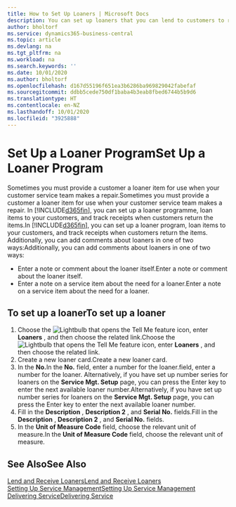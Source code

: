 ```yaml
---
title: How to Set Up Loaners | Microsoft Docs
description: You can set up loaners that you can lend to customers to replace service items while they are in service.
author: bholtorf
ms.service: dynamics365-business-central
ms.topic: article
ms.devlang: na
ms.tgt_pltfrm: na
ms.workload: na
ms.search.keywords: ''
ms.date: 10/01/2020
ms.author: bholtorf
ms.openlocfilehash: d167d55196f651ea3b6286ba969829042fabefaf
ms.sourcegitcommit: ddbb5cede750df1baba4b3eab8fbed6744b5b9d6
ms.translationtype: HT
ms.contentlocale: en-NZ
ms.lasthandoff: 10/01/2020
ms.locfileid: "3925888"
---
```

# <a name="set-up-a-loaner-program"></a><span data-ttu-id="39137-103">Set Up a Loaner Program</span><span class="sxs-lookup"><span data-stu-id="39137-103">Set Up a Loaner Program</span></span>
<span data-ttu-id="39137-104">Sometimes you must provide a customer a loaner item for use when your customer service team makes a repair.</span><span class="sxs-lookup"><span data-stu-id="39137-104">Sometimes you must provide a customer a loaner item for use when your customer service team makes a repair.</span></span> <span data-ttu-id="39137-105">In [!INCLUDE[d365fin](includes/d365fin_md.md)], you can set up a loaner programme, loan items to your customers, and track receipts when customers return the items.</span><span class="sxs-lookup"><span data-stu-id="39137-105">In [!INCLUDE[d365fin](includes/d365fin_md.md)], you can set up a loaner program, loan items to your customers, and track receipts when customers return the items.</span></span> <span data-ttu-id="39137-106">Additionally, you can add comments about loaners in one of two ways:</span><span class="sxs-lookup"><span data-stu-id="39137-106">Additionally, you can add comments about loaners in one of two ways:</span></span>  
  
* <span data-ttu-id="39137-107">Enter a note or comment about the loaner itself.</span><span class="sxs-lookup"><span data-stu-id="39137-107">Enter a note or comment about the loaner itself.</span></span>  
* <span data-ttu-id="39137-108">Enter a note on a service item about the need for a loaner.</span><span class="sxs-lookup"><span data-stu-id="39137-108">Enter a note on a service item about the need for a loaner.</span></span>  

## <a name="to-set-up-a-loaner"></a><span data-ttu-id="39137-109">To set up a loaner</span><span class="sxs-lookup"><span data-stu-id="39137-109">To set up a loaner</span></span>  
1. <span data-ttu-id="39137-110">Choose the ![Lightbulb that opens the Tell Me feature](media/ui-search/search_small.png "Tell me what you want to do") icon, enter **Loaners** , and then choose the related link.</span><span class="sxs-lookup"><span data-stu-id="39137-110">Choose the ![Lightbulb that opens the Tell Me feature](media/ui-search/search_small.png "Tell me what you want to do") icon, enter **Loaners** , and then choose the related link.</span></span>  
2. <span data-ttu-id="39137-111">Create a new loaner card.</span><span class="sxs-lookup"><span data-stu-id="39137-111">Create a new loaner card.</span></span> 
3. <span data-ttu-id="39137-112">In the **No.**</span><span class="sxs-lookup"><span data-stu-id="39137-112">In the **No.**</span></span> <span data-ttu-id="39137-113">field, enter a number for the loaner.</span><span class="sxs-lookup"><span data-stu-id="39137-113">field, enter a number for the loaner.</span></span> <span data-ttu-id="39137-114">Alternatively, if you have set up number series for loaners on the **Service Mgt. Setup** page, you can press the Enter key to enter the next available loaner number.</span><span class="sxs-lookup"><span data-stu-id="39137-114">Alternatively, if you have set up number series for loaners on the **Service Mgt. Setup** page, you can press the Enter key to enter the next available loaner number.</span></span>  
4. <span data-ttu-id="39137-115">Fill in the **Description** , **Description 2** , and **Serial No.** fields.</span><span class="sxs-lookup"><span data-stu-id="39137-115">Fill in the **Description** , **Description 2** , and **Serial No.** fields.</span></span>  
5. <span data-ttu-id="39137-116">In the **Unit of Measure Code** field, choose the relevant unit of measure.</span><span class="sxs-lookup"><span data-stu-id="39137-116">In the **Unit of Measure Code** field, choose the relevant unit of measure.</span></span>  
  
## <a name="see-also"></a><span data-ttu-id="39137-117">See Also</span><span class="sxs-lookup"><span data-stu-id="39137-117">See Also</span></span>
[<span data-ttu-id="39137-118">Lend and Receive Loaners</span><span class="sxs-lookup"><span data-stu-id="39137-118">Lend and Receive Loaners</span></span>](service-how-to-lend-receive-loaners.md)  
[<span data-ttu-id="39137-119">Setting Up Service Management</span><span class="sxs-lookup"><span data-stu-id="39137-119">Setting Up Service Management</span></span>](service-setup-service.md)  
[<span data-ttu-id="39137-120">Delivering Service</span><span class="sxs-lookup"><span data-stu-id="39137-120">Delivering Service</span></span>](service-deliver-service.md)  

